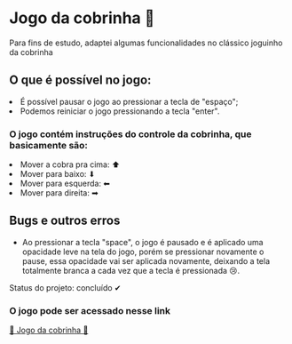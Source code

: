 
<h1> Jogo da cobrinha 🐍 </h1>
<p>Para fins de estudo, adaptei algumas funcionalidades no clássico joguinho da cobrinha</p>

<h2> O que é possível no jogo:</h2>
<li>É possível pausar o jogo ao pressionar a tecla de "espaço";</li>
<li>Podemos reiniciar o jogo pressionando a tecla "enter".</li>
<h3>O jogo contém instruções do controle da cobrinha, que basicamente são:</h3>
  <li>Mover a cobra pra cima: ⬆ </li>
  <li>Mover para baixo: ⬇ </li>
  <li>Mover para esquerda: ⬅ </li>
  <li>Mover para direita: ➡</li>
<h2>Bugs e outros erros</h2>
<ul>
<li> Ao pressionar a tecla "space", o jogo é pausado e é aplicado uma opacidade leve na tela do jogo, porém se pressionar novamente o pause, essa opacidade vai ser aplicada novamente, deixando a tela totalmente branca a cada vez que a tecla é pressionada 😢.

</ul>
<p>Status do projeto: concluído ✔</p>
<h3>O jogo pode ser acessado nesse link</h3>
<a href="https://jessicalatorrecabral.github.io/jogodacobrinha.github.io/"> 🍎 Jogo da cobrinha 🐍 </a>
 

